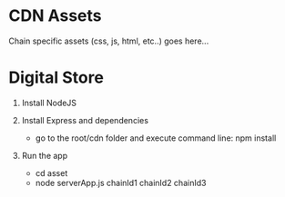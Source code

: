 CDN Assets
=============

Chain specific assets (css, js, html, etc..) goes here...

Digital Store
=============

1) Install NodeJS

2) Install Express and dependencies 
   - go to the root/cdn folder and execute command line: npm install

3) Run the app
   - cd asset
   - node serverApp.js chainId1 chainId2 chainId3
